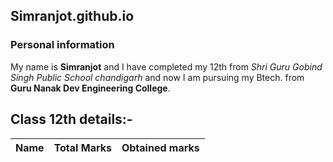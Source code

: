 ## Simranjot.github.io
### Personal information
My name is **Simranjot** and I have completed my 12th from *Shri Guru Gobind Singh Public School chandigarh* and now I am pursuing my Btech. from **Guru Nanak Dev Engineering College**.
## Class 12th details:-
| Name| Total Marks | Obtained marks|
|-----|------------|-----------|

